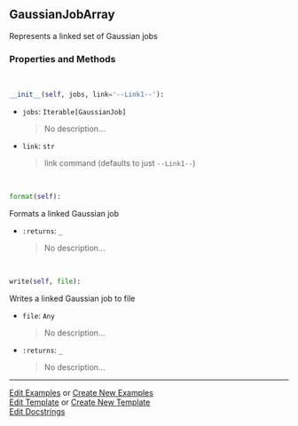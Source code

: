 ## <a id="McUtils.GaussianInterface.GaussianJob.GaussianJobArray">GaussianJobArray</a>
Represents a linked set of Gaussian jobs

### Properties and Methods
<a id="McUtils.GaussianInterface.GaussianJob.GaussianJobArray.__init__" class="docs-object-method">&nbsp;</a>
```python
__init__(self, jobs, link='--Link1--'): 
```

- `jobs`: `Iterable[GaussianJob]`
    >No description...
- `link`: `str`
    >link command (defaults to just `--Link1--`)

<a id="McUtils.GaussianInterface.GaussianJob.GaussianJobArray.format" class="docs-object-method">&nbsp;</a>
```python
format(self): 
```
Formats a linked Gaussian job
- `:returns`: `_`
    >No description...

<a id="McUtils.GaussianInterface.GaussianJob.GaussianJobArray.write" class="docs-object-method">&nbsp;</a>
```python
write(self, file): 
```
Writes a linked Gaussian job to file
- `file`: `Any`
    >No description...
- `:returns`: `_`
    >No description...





___

[Edit Examples](https://github.com/McCoyGroup/McUtils/edit/edit/ci/examples/ci/docs/McUtils/GaussianInterface/GaussianJob/GaussianJobArray.md) or 
[Create New Examples](https://github.com/McCoyGroup/McUtils/new/edit/?filename=ci/examples/ci/docs/McUtils/GaussianInterface/GaussianJob/GaussianJobArray.md) <br/>
[Edit Template](https://github.com/McCoyGroup/McUtils/edit/edit/ci/docs/ci/docs/McUtils/GaussianInterface/GaussianJob/GaussianJobArray.md) or 
[Create New Template](https://github.com/McCoyGroup/McUtils/new/edit/?filename=ci/docs/templates/ci/docs/McUtils/GaussianInterface/GaussianJob/GaussianJobArray.md) <br/>
[Edit Docstrings](https://github.com/McCoyGroup/McUtils/edit/edit/McUtils/GaussianInterface/GaussianJob.py?message=Update%20Docs)